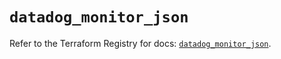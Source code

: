 # `datadog_monitor_json`

Refer to the Terraform Registry for docs: [`datadog_monitor_json`](https://registry.terraform.io/providers/datadog/datadog/3.48.0/docs/resources/monitor_json).
